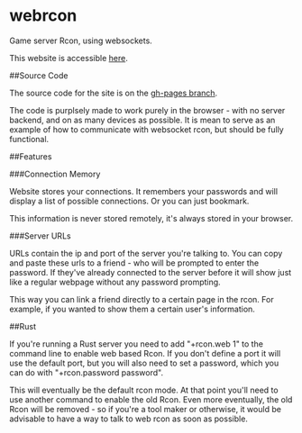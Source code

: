 # webrcon

Game server Rcon, using websockets.

This website is accessible [here](http://facepunch.github.io/webrcon/).

##Source Code

The source code for the site is on the [gh-pages branch](https://github.com/Facepunch/webrcon/tree/gh-pages). 

The code is purplsely made to work purely in the browser - with no server backend, and on as many devices as possible. It is mean to serve as an example of how to communicate with websocket rcon, but should be fully functional.

##Features

###Connection Memory

Website stores your connections. It remembers your passwords and will display a list of possible connections. Or you can just bookmark.

This information is never stored remotely, it's always stored in your browser.

###Server URLs

URLs contain the ip and port of the server you're talking to. You can copy and paste these urls to a friend - who will be prompted to enter the password. If they've already connected to the server before it will show just like a regular webpage without any password prompting.

This way you can link a friend directly to a certain page in the rcon. For example, if you wanted to show them a certain user's information.

##Rust

If you're running a Rust server you need to add "+rcon.web 1" to the command line to enable web based Rcon. If you don't define a port it will use the default port, but you will also need to set a password, which you can do with "+rcon.password password".

This will eventually be the default rcon mode. At that point you'll need to use another command to enable the old Rcon. Even more eventually, the old Rcon will be removed - so if you're a tool maker or otherwise, it would be advisable to have a way to talk to web rcon as soon as possible.


